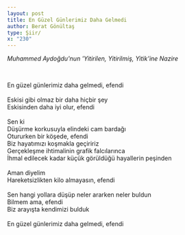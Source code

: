 ```yaml
---
layout: post
title: En Güzel Günlerimiz Daha Gelmedi
author: Berat Gönültaş
type: Şiir/
x: "230"
---
```


_Muhammed Aydoğdu'nun 'Yitirilen, Yitirilmiş, Yitik'ine Nazire_
<br/>

<br/>


En güzel günlerimiz daha gelmedi, efendi  
<br/>
Eskisi gibi olmaz bir daha hiçbir şey  
Eskisinden daha iyi olur, efendi  
<br/>
Sen ki  
Düşürme korkusuyla elindeki cam bardağı  
Otururken bir köşede, efendi  
Biz hayatımızı koşmakla geçiririz  
Gerçekleşme ihtimalinin grafik falcılarınca  
İhmal edilecek kadar küçük görüldüğü hayallerin peşinden  
<br/>
Aman diyelim  
Hareketsizlikten kilo almayasın, efendi  
<br/>
Sen hangi yollara düşüp neler ararken neler buldun  
Bilmem ama, efendi  
Biz arayışta kendimizi bulduk  
<br/>
En güzel günlerimiz daha gelmedi, efendi  
